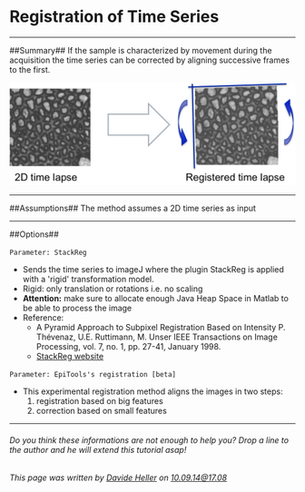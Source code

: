 # Registration of Time Series #

---------------------------------------
##Summary##
If the sample is characterized by movement during the acquisition the time series can be corrected by aligning successive frames to the first.

![Selective Plane Projection](../Images/matlab/registration.png)

---------------------------------------
##Assumptions##
The method assumes a 2D time series as input

---------------------------------------
##Options##

`Parameter: StackReg`

* Sends the time series to imageJ where the plugin StackReg is applied with a 'rigid' transformation model.
* Rigid: only translation or rotations i.e. no scaling
* **Attention:** make sure to allocate enough Java Heap Space in Matlab to be able to process the image
* Reference:
	* A Pyramid Approach to Subpixel Registration Based on Intensity P. Thévenaz, U.E. Ruttimann, M. Unser IEEE Transactions on Image Processing, vol. 7, no. 1, pp. 27-41, January 1998.
	* [StackReg website](http://bigwww.epfl.ch/thevenaz/stackreg/)

`Parameter: EpiTools's registration [beta]`

* This experimental registration method aligns the images in two steps:
	1. registration based on big features
	2. correction based on small features

---------------------------------------
######  Do you think these informations are not enough to help you? Drop a line to the author and he will extend this tutorial asap!

###### This page was written by [Davide Heller](mailto:davide.heller@gmail.com) on 10.09.14@17.08



<script>
  (function(i,s,o,g,r,a,m){i['GoogleAnalyticsObject']=r;i[r]=i[r]||function(){
  (i[r].q=i[r].q||[]).push(arguments)},i[r].l=1*new Date();a=s.createElement(o),
  m=s.getElementsByTagName(o)[0];a.async=1;a.src=g;m.parentNode.insertBefore(a,m)
  })(window,document,'script','//www.google-analytics.com/analytics.js','ga');

  ga('create', 'UA-55332946-1', 'auto');
  ga('send', 'pageview');

</script>
